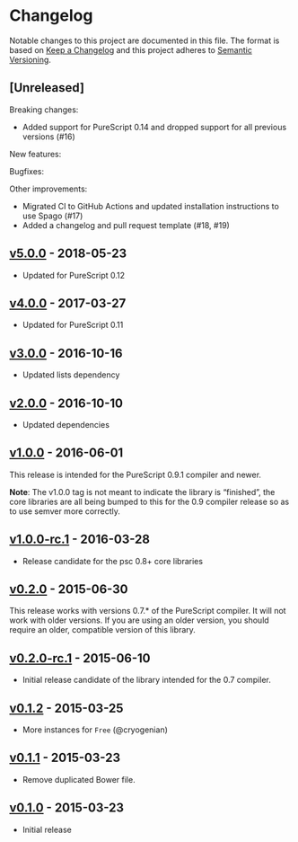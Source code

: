 # Changelog

Notable changes to this project are documented in this file. The format is based on [Keep a Changelog](https://keepachangelog.com/en/1.0.0/) and this project adheres to [Semantic Versioning](https://semver.org/spec/v2.0.0.html).

## [Unreleased]

Breaking changes:
- Added support for PureScript 0.14 and dropped support for all previous versions (#16)

New features:

Bugfixes:

Other improvements:
- Migrated CI to GitHub Actions and updated installation instructions to use Spago (#17)
- Added a changelog and pull request template (#18, #19)

## [v5.0.0](https://github.com/purescript/purescript-semirings/releases/tag/v5.0.0) - 2018-05-23

- Updated for PureScript 0.12

## [v4.0.0](https://github.com/purescript/purescript-semirings/releases/tag/v4.0.0) - 2017-03-27

- Updated for PureScript 0.11

## [v3.0.0](https://github.com/purescript/purescript-semirings/releases/tag/v3.0.0) - 2016-10-16

- Updated lists dependency

## [v2.0.0](https://github.com/purescript/purescript-semirings/releases/tag/v2.0.0) - 2016-10-10

- Updated dependencies

## [v1.0.0](https://github.com/purescript/purescript-semirings/releases/tag/v1.0.0) - 2016-06-01

This release is intended for the PureScript 0.9.1 compiler and newer.

**Note**: The v1.0.0 tag is not meant to indicate the library is “finished”, the core libraries are all being bumped to this for the 0.9 compiler release so as to use semver more correctly.

## [v1.0.0-rc.1](https://github.com/purescript/purescript-semirings/releases/tag/v1.0.0-rc.1) - 2016-03-28

- Release candidate for the psc 0.8+ core libraries

## [v0.2.0](https://github.com/purescript/purescript-semirings/releases/tag/v0.2.0) - 2015-06-30

This release works with versions 0.7.\* of the PureScript compiler. It will not work with older versions. If you are using an older version, you should require an older, compatible version of this library.

## [v0.2.0-rc.1](https://github.com/purescript/purescript-semirings/releases/tag/v0.2.0-rc.1) - 2015-06-10

- Initial release candidate of the library intended for the 0.7 compiler.

## [v0.1.2](https://github.com/purescript/purescript-semirings/releases/tag/v0.1.2) - 2015-03-25

- More instances for `Free` (@cryogenian)

## [v0.1.1](https://github.com/purescript/purescript-semirings/releases/tag/v0.1.1) - 2015-03-23

- Remove duplicated Bower file.

## [v0.1.0](https://github.com/purescript/purescript-semirings/releases/tag/v0.1.0) - 2015-03-23

- Initial release
